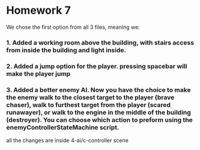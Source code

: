 # Homework 7
We chose the first option from all 3 files, meaning we:
### 1. Added a working room above the building, with stairs access from inside the building and light inside.
### 2. Added a jump option for the player. pressing spacebar will make the player jump
### 3. Added a better enemy AI. Now you have the choice to make the enemy walk to the closest target to the player (brave chaser), walk to furthest target from the player (scared runawayer), or walk to the engine in the middle of the building (destroyer). You can choose which action to preform using the enemyControllerStateMachine script.

all the changes are inside 4-ai/c-controller scene
